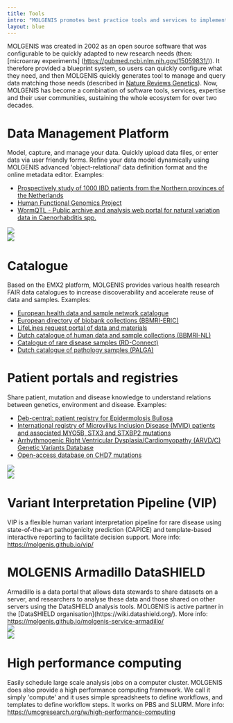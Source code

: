 ```yaml
---
title: Tools
intro: "MOLGENIS promotes best practice tools and services to implement Open Science and FAIR principles:"
layout: blue
---
```


MOLGENIS was created in 2002 as an open source software that was configurable to be quickly adapted to new research needs (then: [microarray experiments]
(https://pubmed.ncbi.nlm.nih.gov/15059831/)).
It therefore provided a blueprint system, so users can quickly configure what they need, and then MOLGENIS quickly generates tool to manage and query data
matching those needs (described in [Nature Reviews Genetics](https://pubmed.ncbi.nlm.nih.gov/17297480/)). Now, MOLGENIS has become a combination of software
tools,
services, expertise and their user communities, sustaining the whole ecosystem for over two decades.

<div class="feature_box">
<div class="feature_content_box">
<h1 id="platform">Data Management Platform</h1>
Model, capture, and manage your data. Quickly upload data files, or enter data via user friendly forms. Refine your data model dynamically using MOLGENIS advanced 'object-relational' data definition format and the online metadata editor. Examples:
<ul>
<li><a href="http://1000ibd.org">Prospectively study of 1000 IBD patients from the Northern provinces of the Netherlands</a></li>
<li><a href="http://hfgp.bbmri.nl">Human Functional Genomics Project</a></li>
<li><a href="http://www.wormqtl.org">WormQTL - Public archive and analysis web portal for natural variation data in Caenorhabditis spp.</a></li>
</ul>
</div>
<div class="feature_image_box"><img src="/images/noun_RELATIONAL DATABASE_1875885_blue.svg"/></div>
</div>

<div class="feature_box">
<div class="feature_image_box"><img src="/images/noun_Share_2020990_blue.svg"/></div>
<div class="feature_content_box">
<h1 id="catalogue">Catalogue</h1>
Based on the EMX2 platform, MOLGENIS provides various health research FAIR data catalogues to increase discoverability and accelerate reuse of data and samples. Examples:
<ul>
<li><a href="https://data-catalogue.molgeniscloud.org">European health data and sample network catalogue</a></li>
<li><a href="http://directory.bbmri-eric.eu">European directory of biobank collections (BBMRI-ERIC)</a></li>
<li><a href="https://data-catalogue.lifelines.nl/">LifeLines request portal of data and materials</a></li>
<li><a href="http://catalogue.bbmri.nl">Dutch catalogue of human data and sample collections (BBMRI-NL)</a></li>
<li><a href="http://samples.rd-connect.eu">Catalogue of rare disease samples (RD-Connect)</a></li>
<li><a href="http://www.palgaopenbaredatabank.nl/">Dutch catalogue of pathology samples (PALGA)</a></li>
</ul>

</div>
</div>

<div class="feature_box">
<div class="feature_content_box">
<h1 id="registries">Patient portals and registries</h1>
Share patient, mutation and disease knowledge to understand relations between genetics, environment and disease. Examples:
<ul>
<li><a href="http://www.deb-central.org">Deb-central: patient registry for Epidermolosis Bullosa</a></li>
<li><a href="http://www.mvid-central.org">International registry of Microvillus Inclusion Disease (MVID) patients and associated MYO5B, STX3 and STXBP2 mutations</a></li>
<li><a href="https://arvc.molgeniscloud.org">Arrhythmogenic Right Ventricular Dysplasia/Cardiomyopathy (ARVD/C) Genetic Variants Database</a></li>
<li><a href="http://www.CHD7.org">Open-access database on CHD7 mutations</a></li>
</ul>
</div>
<div class="feature_image_box"><img src="/images/noun_Security_1980517_blue.svg"/></div>
</div>

<div class="feature_box">
<div class="feature_image_box"><img src="/images/noun_Workflow_1110086_blue.svg"/></div>
<div class="feature_content_box">
<h1 id="vip">Variant Interpretation Pipeline (VIP)</h1>
VIP is a flexible human variant interpretation pipeline for rare disease using state-of-the-art pathogenicity prediction (CAPICE) and template-based interactive reporting to facilitate decision support. More info: <a href="https://molgenis.github.io/vip/" target="_blank">https://molgenis.github.io/vip/</a>
</div>
</div>

<div class="feature_box">
<div class="feature_content_box">
<h1 id="armadillo">MOLGENIS Armadillo DataSHIELD</h1>
Armadillo is a data portal that allows data stewards to share datasets on a server, and researchers to analyse these data and those shared on other servers 
using the DataSHIELD analysis tools. MOLGENIS is active partner in the [DataSHIELD organisation](https://wiki.datashield.org/). More info: <a 
href="https://molgenis.github.io/molgenis-service-armadillo/">https://molgenis.github.io/molgenis-service-armadillo/</a>
</div>
<div class="feature_image_box"><img src="/images/noun_data_integration_1630965_blue.svg"/></div>
</div>

<div class="feature_box">
<div class="feature_image_box"><img src="/images/noun_Cluster_Computing_1390758_blue.svg"/></div>
<div class="feature_content_box">
<h1 id="hpc">High performance computing</h1>
Easily schedule large scale analysis jobs on a computer cluster. MOLGENIS does also provide a high performance computing framework. We call it simply 'compute' and it uses simple spreadsheets to define workflows, and templates to define workflow steps. It works on PBS and SLURM. More info: <a href="https://umcgresearch.org/w/high-performance-computing">https://umcgresearch.org/w/high-performance-computing</a>
</div>
</div>
